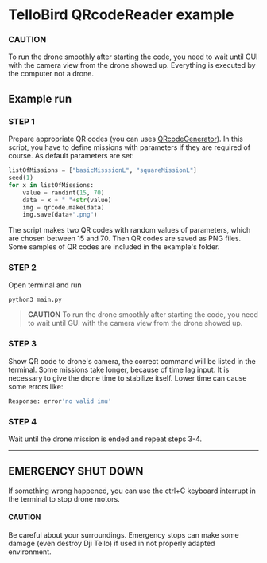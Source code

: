 # TelloBird QRcodeReader example
### CAUTION
To run the drone smoothly after starting the code, you need to wait until GUI with the camera view from the drone showed up. Everything is executed by the computer not a drone. 
## Example run
### STEP 1
Prepare appropriate QR codes (you can uses [QRcodeGenerator](https://github.com/xxBeWolfxx/DroneProjectTello/blob/main/QRcodes/QRcodeGenerator.py)). In this script, you have to define missions with parameters if they are required of course. As default parameters are set:
```python
listOfMissions = ["basicMisssionL", "squareMissionL"]
seed(1)
for x in listOfMissions:
    value = randint(15, 70)
    data = x + " "+str(value)
    img = qrcode.make(data)
    img.save(data+".png")
```
The script makes two QR codes with random values of parameters, which are chosen between 15 and 70. Then QR codes are saved as PNG files. Some samples of QR codes are included in the example's folder.
### STEP 2 
Open terminal and run
```bash
python3 main.py
```
> __CAUTION__
> To run the drone smoothly after starting the code, you need to wait until GUI with the camera view from the drone showed up.

### STEP 3 
Show QR code to drone's camera, the correct command will be listed in the terminal.
Some missions take longer, because of time lag input. It is necessary to give the drone time to stabilize itself. Lower time can cause some errors like:
```bash
Response: error'no valid imu'
```
### STEP 4
Wait until the drone mission is ended and repeat steps 3-4.
***
## EMERGENCY SHUT DOWN
If something wrong happened, you can use the ctrl+C keyboard interrupt in the terminal to stop drone motors. 
#### CAUTION
Be careful about your surroundings. Emergency stops can make some damage (even destroy Dji Tello) if used in not properly adapted environment.

